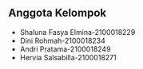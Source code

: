 Anggota Kelompok
-
- Shaluna Fasya Elmina-2100018229
- Dini Rohmah-2100018234
- Andri Pratama-2100018249
- Hervia Salsabilla-2100018271
